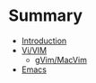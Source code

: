 # Summary

* [Introduction](README.md)
* [Vi/VIM](vivim.md)
  * [gVim/MacVim](vivim/gvimmacvim.md)
* [Emacs](emacs.md)

